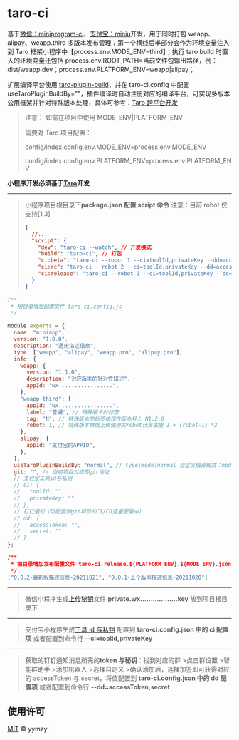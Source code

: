 # taro-ci

基于[微信：miniprogram-ci](https://developers.weixin.qq.com/miniprogram/dev/devtools/ci.html)、[支付宝：miniu](https://opendocs.alipay.com/mini/miniu/command-intro)开发，用于同时打包 weapp、alipay、weapp.third 多版本发布管理；第一个横线后半部分会作为环境变量注入到 Taro 框架小程序中【process.env.MODE_ENV=third】；执行 taro build 时置入的环境变量还包括 process.env.ROOT_PATH=当前文件包输出路径，例：dist/weapp.dev；process.env.PLATFORM_ENV=weapp|alipay；

扩展编译平台使用 [taro-plugin-build](https://www.npmjs.com/package/taro-plugin-build)，并在 taro-ci.config 中配置 useTaroPluginBuildBy=""，插件编译时自动注册对应的编译平台，可实现多版本公用框架并针对特殊版本处理，具体可参考：[Taro 跨平台开发](https://taro-docs.jd.com/taro/docs/2.x/envs)

> 注意： 如需在项目中使用 MODE_ENV|PLATFORM_ENV
>
> 需要对 Taro 项目配置：
>
> config/index.config.env.MODE_ENV=process.env.MODE_ENV
>
> config/index.config.env.PLATFORM_ENV=process.env.PLATFORM_ENV

**小程序开发必须基于[Taro](https://taro-docs.jd.com/)开发**

---

> 小程序项目根目录下**package.json 配置 script 命令** 注意：目前 robot 仅支持[1,3]
>
> ```json
> {
>   //...
>   "script": {
>     "dev": "taro-ci --watch", // 开发模式
>     "build": "taro-ci", // 打包
>     "ci:beta": "taro-ci --robot 1 --ci=toolId,privateKey --dd=accessToken,secret", // 发布 - 体验版
>     "ci:rc": "taro-ci --robot 2 --ci=toolId,privateKey --dd=accessToken,secret", // 发布 - 候选版
>     "ci:release": "taro-ci --robot 3 --ci=toolId,privateKey --dd=accessToken,secret" // 发布 - 正式版
>   }
> }
> ```

```js
/**
 * 根目录增加配置文件 taro-ci.config.js
 */

module.exports = {
  name: "miniapp",
  version: "1.0.0",
  description: "通用描述信息",
  type: ["weapp", "alipay", "weapp.pro", "alipay.pro"],
  info: {
    weapp: {
      version: "1.1.0",
      description: "对应版本的针对性描述",
      appId: "wx.................",
    },
    "weapp-third": {
      appId: "wx.................",
      label: "普通", // 特殊版本的标签
      tag: "N", // 特殊版本的标签体现在版本号上 N1.2.0
      robot: 1, // 特殊版本微信上传使用的robot计算依据 1 + (robot-1) *2
    },
    alipay: {
      appId: "支付宝的APPID",
    },
  },
  useTaroPluginBuildBy: "normal", // type|mode|normal 自定义编译模式：mode - 按照MODE_ENV对应编译，type - 按照传入的全指令编译
  git: "", // 当前项目对应的git地址
  // 支付宝工具id与私钥
  // ci: {
  //   toolId: "",
  //   privateKey: ""
  // },
  // 钉钉通知（可配置到git项目的CI/CD变量配置中）
  // dd: {
  //   accessToken: "",
  //   secret: ""
  // }
};
```

```json
/**
 * 根目录增加发布配置文件 taro-ci.release.${PLATFORM_ENV}.${MODE_ENV}.json
 */
["0.0.2-最新版描述信息-20211021", "0.0.1-上个版本描述信息-20211020"]
```

---

> 微信小程序生成[上传秘钥](https://developers.weixin.qq.com/miniprogram/dev/devtools/ci.html)文件 **private.wx..................key** 放到项目根目录下

---

> 支付宝小程序生成[工具 id 与私钥](https://opendocs.alipay.com/mini/miniu/command-intro#%E5%88%9D%E5%A7%8B%E5%8C%96%E9%85%8D%E7%BD%AE) 配置到 **taro-ci.config.json 中的 ci 配置项** 或者配置到命令行 **--ci=toolId,privateKey**

---

> 获取的钉钉通知消息所需的**token 与秘钥**：找到对应的群 >点击群设置 >智能群助手 >添加机器人 >选择自定义 >确认添加后，选择加签即可获得对应的 accessToken 与 secret，将值配置到 **taro-ci.config.json 中的 dd 配置项** 或者配置到命令行 **--dd=accessToken,secret**

## 使用许可

[MIT](LICENSE) © yymzy
